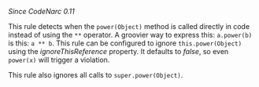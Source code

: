 
*Since CodeNarc 0.11*

This rule detects when the `power(Object)` method is called directly in code instead of using the
`**` operator. A groovier way to express this: `a.power(b)` is this: `a ** b`. This rule can be
configured to ignore `this.power(Object)` using the *ignoreThisReference* property. It defaults to *false*, so
even `power(x)` will trigger a violation.

This rule also ignores all calls to `super.power(Object)`.

